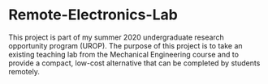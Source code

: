 # Remote-Electronics-Lab

This project is part of my summer 2020 undergraduate research opportunity program (UROP). The purpose of this project is to take an existing teaching lab from the
Mechanical Engineering course and to provide a compact, low-cost alternative that can be completed by students remotely.
